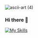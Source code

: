
![ascii-art (4)](https://github.com/user-attachments/assets/6253d498-8f5f-4d0d-b842-36782971dd02)

### Hi there 👋

<!--
**kdinosaur/kdinosaur** is a ✨ _special_ ✨ repository because its `README.md` (this file) appears on your GitHub profile.

Here are some ideas to get you started:

- 🔭 I’m currently working on ...
- 🌱 I’m currently learning ...
- 👯 I’m looking to collaborate on ...
- 🤔 I’m looking for help with ...
- 💬 Ask me about ...
- 📫 How to reach me: ...
- 😄 Pronouns: ...
- ⚡ Fun fact: ...
-->
[![My Skills](https://skillicons.dev/icons?i=html,css,tailwind,gulp,nodejs,mysql,npm,sass,flask,heroku,jquery,bootstrap,azure,react,bootstrap,cloudflare,fediverse,py,webstorm,github,&perline=3)](https://skillicons.dev)
